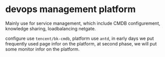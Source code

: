 devops management platform
===

Mainly use for service management, which include CMDB configurement, knowledge sharing, loadbalancing netgate.

configure use `tencent/bk-cmdb`, platform use `antd`, in early days we put frequently used page infor on the platform, at second phase, we will put some monitor infor on the platform.
